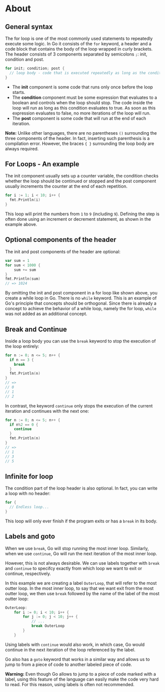 # About

## General syntax

The for loop is one of the most commonly used statements to repeatedly execute some logic. In Go it consists of the `for` keyword, a header and a code block that contains the body of the loop wrapped in curly brackets. The header consists of 3 components separated by semicolons `;`: init, condition and post.

```go
for init; condition; post {
  // loop body - code that is executed repeatedly as long as the condition is true
}
```

- The **init** component is some code that runs only once before the loop starts.
- The **condition** component must be some expression that evaluates to a boolean and controls when the loop should stop. The code inside the loop will run as long as this condition evaluates to true. As soon as this expression evaluates to false, no more iterations of the loop will run.
- The **post** component is some code that will run at the end of each iteration.

**Note:** Unlike other languages, there are no parentheses `()` surrounding the three components of the header. In fact, inserting such parenthesis is a compilation error. However, the braces `{ }` surrounding the loop body are always required.

## For Loops - An example

The init component usually sets up a counter variable, the condition checks whether the loop should be continued or stopped and the post component usually increments the counter at the end of each repetition.

```go
for i := 1; i < 10; i++ {
  fmt.Println(i)
}
```

This loop will print the numbers from `1` to `9` (including `9`). 
Defining the step is often done using an increment or decrement statement, as shown in the example above.

## Optional components of the header

The init and post components of the header are optional:

```go
var sum = 1
for sum < 1000 {
	sum += sum
}
fmt.Println(sum)
// => 1024
```

By omitting the init and post component in a for loop like shown above, you create a while loop in Go.
There is no `while` keyword.
This is an example of Go's principle that concepts should be orthogonal. Since there is already a concept to achieve the behavior of a while loop, namely the for loop, `while` was not added as an additional concept.

## Break and Continue

Inside a loop body you can use the `break` keyword to stop the execution of the loop entirely:

```go
for n := 0; n <= 5; n++ {
  if n == 3 {
    break
  }
  fmt.Println(n)
}
// =>
// 0
// 1
// 2
```

In contrast, the keyword `continue` only stops the execution of the current iteration and continues with the next one:

```go
for n := 0; n <= 5; n++ {
  if n%2 == 0 {
    continue
  }
  fmt.Println(n)
}
// =>
// 1
// 3
// 5
```
## Infinite for loop

The condition part of the loop header is also optional. In fact, you can write a loop with no header: 

```go
for {
  // Endless loop...
}
```

This loop will only ever finish if the program exits or has a `break` in its body.

## Labels and goto

When we use `break`, Go will stop running the most inner loop. Similarly, when we use `continue`, Go will run the next iteration of the most inner loop.

However, this is not always desirable. We can use labels together with `break` and `continue` to specifcy exactly from which loop we want to exit or continue, respectively.

In this example we are creating a label `OuterLoop`, that will refer to the most outter loop. In the most inner loop, to say that we want exit from the most outter loop, we then use `break` followed by the name of the label of the most outter loop:

```go
OuterLoop:
    for i := 0; i < 10; i++ {
        for j := 0; j < 10; j++ {
            // ...
            break OuterLoop
        }
    }
```

Using labels with `continue` would also work, in which case, Go would continue in the next iteration of the loop referenced by the label.

Go also has a `goto` keyword that works in a similar way and allows us to jump to from a piece of code to another labeled piece of code.

**Warning:** Even though Go allows to jump to a piece of code marked with a label, using this feature of the language can easily make the code very hard to read. For this reason, using labels is often not recommended.